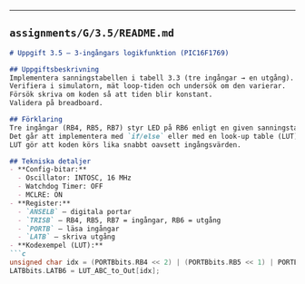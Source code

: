 
---

## `assignments/G/3.5/README.md`

```markdown
# Uppgift 3.5 – 3-ingångars logikfunktion (PIC16F1769)

## Uppgiftsbeskrivning
Implementera sannings­tabellen i tabell 3.3 (tre ingångar → en utgång).  
Verifiera i simulatorn, mät loop-tiden och undersök om den varierar.  
Försök skriva om koden så att tiden blir konstant.  
Validera på breadboard.

## Förklaring
Tre ingångar (RB4, RB5, RB7) styr LED på RB6 enligt en given sanningstabell.  
Det går att implementera med `if/else` eller med en look-up table (LUT).  
LUT gör att koden körs lika snabbt oavsett ingångsvärden.

## Tekniska detaljer
- **Config-bitar:**
  - Oscillator: INTOSC, 16 MHz
  - Watchdog Timer: OFF
  - MCLRE: ON
- **Register:**
  - `ANSELB` – digitala portar
  - `TRISB` – RB4, RB5, RB7 = ingångar, RB6 = utgång
  - `PORTB` – läsa ingångar
  - `LATB` – skriva utgång
- **Kodexempel (LUT):**
```c
unsigned char idx = (PORTBbits.RB4 << 2) | (PORTBbits.RB5 << 1) | PORTBbits.RB7;
LATBbits.LATB6 = LUT_ABC_to_Out[idx];
